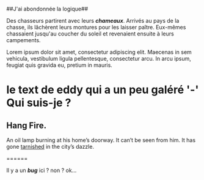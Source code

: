 ##J'ai abondonnée la logique##

Des chasseurs partirent avec leurs ***chameaux***. Arrivés au pays de la
chasse, ils lâchèrent leurs montures pour les laisser paître. Eux-mêmes
chassaient 
jusqu'au coucher du soleil et revenaient ensuite à leurs campements.

Lorem ipsum dolor sit amet, consectetur adipiscing elit. Maecenas in sem vehicula, vestibulum ligula pellentesque, consectetur arcu. In arcu ipsum, feugiat quis gravida eu, pretium in mauris.

le text de eddy qui a un peu galéré '-'
Qui suis-je ?
======

## Hang Fire.
An oil lamp burning at his home’s doorway.
It can’t be seen from him.
It has gone [tarnished](https://medium.com/3-lines-story/hang-fire-fe4868364805) in the city’s dazzle.

====== 

Il y a un ***bug*** ici ? non ? ok...
